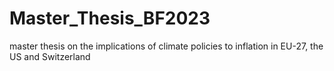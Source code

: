 # Master_Thesis_BF2023
 master thesis on the implications of climate policies to inflation in EU-27, the US and Switzerland

